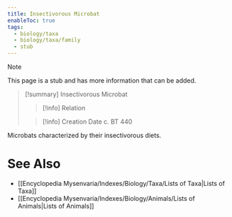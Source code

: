 ```yaml
---
title: Insectivorous Microbat
enableToc: true
tags:
  - biology/taxa
  - biology/taxa/family
  - stub
---
```


> [!note]
> This page is a stub and has more information that can be added.

> [!summary] Insectivorous Microbat
> > [!info] Relation
>
> > [!info] Creation Date
> > c. BT 440

Microbats characterized by their insectivorous diets.

# See Also
- [[Encyclopedia Mysenvaria/Indexes/Biology/Taxa/Lists of Taxa|Lists of Taxa]]
- [[Encyclopedia Mysenvaria/Indexes/Biology/Animals/Lists of Animals|Lists of Animals]]
